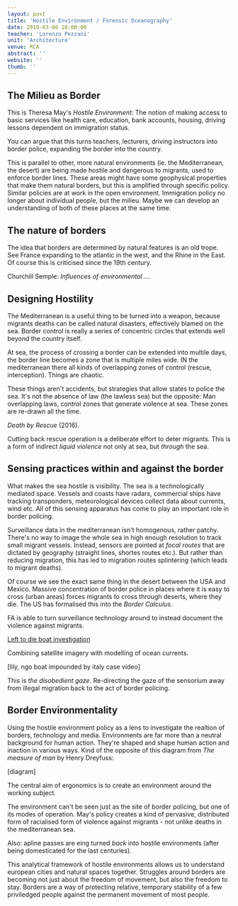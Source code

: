 ```yaml
---
layout: post
title: 'Hostile Environment / Forensic Oceanography'
date: 2019-03-06 18:00:00
teacher: 'Lorenzo Pezzani'
unit: 'Architecture'
venue: RCA
abstract: ''
website: ''
thumb: ''
---
```


## The Milieu as Border

This is Theresa May's _Hostile Environment_: The notion of making access to basic services like health care, education, bank accounts, housing, driving lessons dependent on immigration status.

You can argue that this turns teachers, lecturers, driving instructors into border police, expanding the border into the country.

This is parallel to other, more natural environments (ie. the Mediterranean, the desert) are being made hostile and dangerous to migrants, used to enforce border lines. These areas might have some geophysical properties that make them natural borders, but this is amplified through specific policy. Similar policies are at work in the open environment. Immigration policy no longer about individual people, but the milieu. Maybe we can develop an understanding of both of these places at the same time.

## The nature of borders

The idea that borders are determined by natural features is an old trope. See France expanding to the atlantic in the west, and the Rhine in the East. Of course this is criticised since the 19th century.

Churchill Semple: _Influences of environmental ...._

## Designing Hostility

The Mediterranean is a useful thing to be turned into a weapon, because migrants deaths can be called natural disasters, effectively blamed on the sea. Border control is really a series of concentric circles that extends well beyond the country itself.

At sea, the process of crossing a border can be extended into multile days, the border line becomes a zone that is multiple miles wide. IN the mediterranean there all kinds of overlapping zones of control (rescue, interception). Things are chaotic.

These things aren't accidents, but strategies that allow states to police the sea. It's not the absence of law (the lawless sea) but the opposite: Man overlapping laws, control zones that generate violence at sea. These zones are re-drawn all the time.

_Death by Rescue_ (2016).

Cutting back rescue operation is a deliberate effort to deter migrants. This is a form of indirect _liquid violence_ not only at sea, but _through_ the sea.

## Sensing practices within and against the border

What makes the sea hostile is visibility. The sea is a technologically mediated space. Vessels and coasts have radars, commercial ships have tracking transponders, meteorological devices collect data about currents, wind etc. All of this sensing apparatus has come to play an important role in border policing.

Surveillance data in the mediterranean isn't homogenous, rather patchy. There's no way to image the whole sea in high enough resolution to track small migrant vessels. Instead, sensors are pointed at _focal routes_ that are dictated by geography (straight lines, shortes routes etc.). But rather than reducing migration, this has led to migration routes splintering (which leads to migrant deaths).

Of course we see the exact same thing in the desert between the USA and Mexico. Massive concentration of border police in places where it is easy to cross (urban areas) forces migrants to cross through deserts, where they die. The US has formalised this into the _Border Calculus_.

FA is able to turn surveillance technology around to instead document the violence against migrants.

[Left to die boat investigation]()

Combining satellite imagery with modelling of ocean currents.

[lily, ngo boat impounded by italy case video]

This is _the disobedient gaze_. Re-directing the gaze of the sensorium away from illegal migration back to the act of border policing.

## Border Environmentality

Using the hostile environment policy as a lens to investigate the realtion of borders, technology and media. Environments are far more than a neutral background for human action. They're shaped and shape human action and inaction in various ways. Kind of the opposite of this diagram from _The measure of man_ by Henry Dreyfuss:

[diagram]

The central aim of ergonomics is to create an environment around the working subject.

The environment can't be seen just as the site of border policing, but one of its modes of operation. May's policy creates a kind of pervasive, distributed form of racialised form of violence against migrants - not unlike deaths in the mediterranean sea.

Also: apline passes are eing turned _back_ into hostile environments (after being domesticated for the last centuries).

This analytical framework of hostile environments allows us to understand european cities and natural spaces together. Struggles around borders are becoming not just about the freedom of movement, but also the freedom to stay. Borders are a way of protecting relative, temporary stability of a few priviledged people against the permanent movement of most people.
